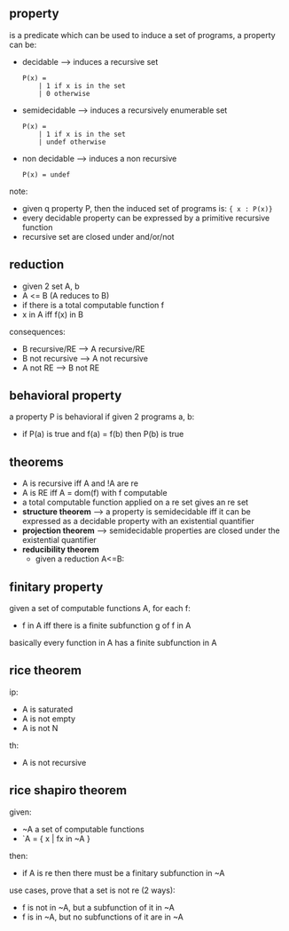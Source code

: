 ## property

is a predicate which can be used to induce a set of programs, a property can be:
* decidable --> induces a recursive set
    ```
    P(x) =
        | 1 if x is in the set
        | 0 otherwise
    ```
* semidecidable --> induces a recursively enumerable set
    ```
    P(x) =
        | 1 if x is in the set
        | undef otherwise
    ```
* non decidable --> induces a non recursive
    ```
    P(x) = undef
    ```

note:
* given q property P, then the induced set of programs is: `{ x : P(x)}`
* every decidable property can be expressed by a primitive recursive function
* recursive set are closed under and/or/not

## reduction

* given 2 set A, b
* A <= B (A reduces to B)
* if there is a total computable function f
* x in A iff f(x) in B

consequences:
* B recursive/RE --> A recursive/RE
* B not recursive --> A not recursive
* A not RE --> B not RE

## behavioral property

a property P is behavioral if given 2 programs a, b:
* if P(a) is true and f(a) = f(b) then P(b) is true

## theorems

* A is recursive iff A and !A are re
* A is RE iff A = dom(f) with f computable
* a total computable function applied on a re set gives an re set
* **structure theorem** --> a property is semidecidable iff it can be expressed as a decidable property with an existential quantifier
* **projection theorem** --> semidecidable properties are closed under the existential quantifier
* **reducibility theorem**
    * given a reduction A<=B:


## finitary property

given a set of computable functions A, for each f:
* f in A iff there is a finite subfunction g of f in A

basically every function in A has a finite subfunction in A

## rice theorem

ip:
* A is saturated
* A is not empty
* A is not N

th:
* A is not recursive

## rice shapiro theorem

given:
* ~A a set of computable functions
* `A = { x | fx in ~A }

then:
* if A is re then there must be a finitary subfunction in ~A

use cases, prove that a set is not re (2 ways):
* f is not in ~A, but a subfunction of it in ~A
* f is in ~A, but no subfunctions of it are in ~A
